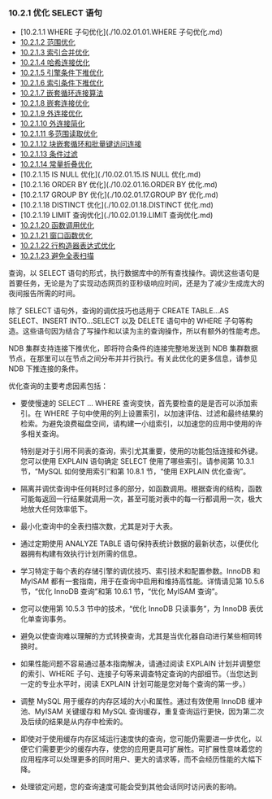 ### 10.2.1 优化 SELECT 语句

- [10.2.1.1 WHERE 子句优化](./10.02.01.01.WHERE 子句优化.md)
- [10.2.1.2 范围优化](./10.02.01.02.范围优化.md)
- [10.2.1.3 索引合并优化](./10.02.01.03.索引合并优化.md)
- [10.2.1.4 哈希连接优化](./10.02.01.04.哈希连接优化.md)
- [10.2.1.5 引擎条件下推优化](./10.02.01.05.引擎条件下推优化.md)
- [10.2.1.6 索引条件下推优化](./10.02.01.06.索引条件下推优化.md)
- [10.2.1.7 嵌套循环连接算法](./10.02.01.07.嵌套循环连接算法.md)
- [10.2.1.8 嵌套连接优化](./10.02.01.08.嵌套连接优化.md)
- [10.2.1.9 外连接优化](./10.02.01.09.外连接优化.md)
- [10.2.1.10 外连接简化](./10.02.01.10.外连接简化.md)
- [10.2.1.11 多范围读取优化](./10.02.01.11.多范围读取优化.md)
- [10.2.1.12 块嵌套循环和批量键访问连接](./10.02.01.12.块嵌套循环和批量键访问连接.md)
- [10.2.1.13 条件过滤](./10.02.01.13.条件过滤.md)
- [10.2.1.14 常量折叠优化](./10.02.01.14.常量折叠优化.md)
- [10.2.1.15 IS NULL 优化](./10.02.01.15.IS NULL 优化.md)
- [10.2.1.16 ORDER BY 优化](./10.02.01.16.ORDER BY 优化.md)
- [10.2.1.17 GROUP BY 优化](./10.02.01.17.GROUP BY 优化.md)
- [10.2.1.18 DISTINCT 优化](./10.02.01.18.DISTINCT 优化.md)
- [10.2.1.19 LIMIT 查询优化](./10.02.01.19.LIMIT 查询优化.md)
- [10.2.1.20 函数调用优化](./10.02.01.20.函数调用优化.md)
- [10.2.1.21 窗口函数优化](./10.02.01.21.窗口函数优化.md)
- [10.2.1.22 行构造器表达式优化](./10.02.01.22.行构造器表达式优化.md)
- [10.2.1.23 避免全表扫描](./10.02.01.23.避免全表扫描.md)

查询，以 SELECT 语句的形式，执行数据库中的所有查找操作。调优这些语句是首要任务，无论是为了实现动态网页的亚秒级响应时间，还是为了减少生成庞大的夜间报告所需的时间。

除了 SELECT 语句外，查询的调优技巧也适用于 CREATE TABLE...AS SELECT、INSERT INTO...SELECT 以及 DELETE 语句中的 WHERE 子句等构造。这些语句因为结合了写操作和以读为主的查询操作，所以有额外的性能考虑。

NDB 集群支持连接下推优化，即将符合条件的连接完整地发送到 NDB 集群数据节点，在那里可以在节点之间分布并并行执行。有关此优化的更多信息，请参见 NDB 下推连接的条件。

优化查询的主要考虑因素包括：

- 要使慢速的 SELECT ... WHERE 查询变快，首先要检查的是是否可以添加索引。在 WHERE 子句中使用的列上设置索引，以加速评估、过滤和最终结果的检索。为避免浪费磁盘空间，请构建一小组索引，以加速您的应用中使用的许多相关查询。

  特别是对于引用不同表的查询，索引尤其重要，使用的功能包括连接和外键。您可以使用 EXPLAIN 语句确定 SELECT 使用了哪些索引。请参阅第 10.3.1 节，“MySQL 如何使用索引”和第 10.8.1 节，“使用 EXPLAIN 优化查询”。

- 隔离并调优查询中任何耗时过多的部分，如函数调用。根据查询的结构，函数可能每返回一行结果就调用一次，甚至可能对表中的每一行都调用一次，极大地放大任何效率低下。

- 最小化查询中的全表扫描次数，尤其是对于大表。

- 通过定期使用 ANALYZE TABLE 语句保持表统计数据的最新状态，以便优化器拥有构建有效执行计划所需的信息。

- 学习特定于每个表的存储引擎的调优技巧、索引技术和配置参数。InnoDB 和 MyISAM 都有一套指南，用于在查询中启用和维持高性能。详情请见第 10.5.6 节，“优化 InnoDB 查询”和第 10.6.1 节，“优化 MyISAM 查询”。

- 您可以使用第 10.5.3 节中的技术，“优化 InnoDB 只读事务”，为 InnoDB 表优化单查询事务。

- 避免以使查询难以理解的方式转换查询，尤其是当优化器自动进行某些相同转换时。

- 如果性能问题不容易通过基本指南解决，请通过阅读 EXPLAIN 计划并调整您的索引、WHERE 子句、连接子句等来调查特定查询的内部细节。（当您达到一定的专业水平时，阅读 EXPLAIN 计划可能是您对每个查询的第一步。）

- 调整 MySQL 用于缓存的内存区域的大小和属性。通过有效使用 InnoDB 缓冲池、MyISAM 关键缓存和 MySQL 查询缓存，重复查询运行更快，因为第二次及后续的结果是从内存中检索的。

- 即使对于使用缓存内存区域运行速度快的查询，您可能仍需要进一步优化，以便它们需要更少的缓存内存，使您的应用更具可扩展性。可扩展性意味着您的应用程序可以处理更多的同时用户、更大的请求等，而不会经历性能的大幅下降。

- 处理锁定问题，您的查询速度可能会受到其他会话同时访问表的影响。
